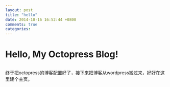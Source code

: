 ```yaml
---
layout: post
title: "hello"
date: 2014-10-16 16:52:44 +0800
comments: true
categories: 
---
```

# Hello, My Octopress Blog!
##
终于把octopress的博客配置好了，接下来把博客从wordpress搬过来，好好在这里建个主页。